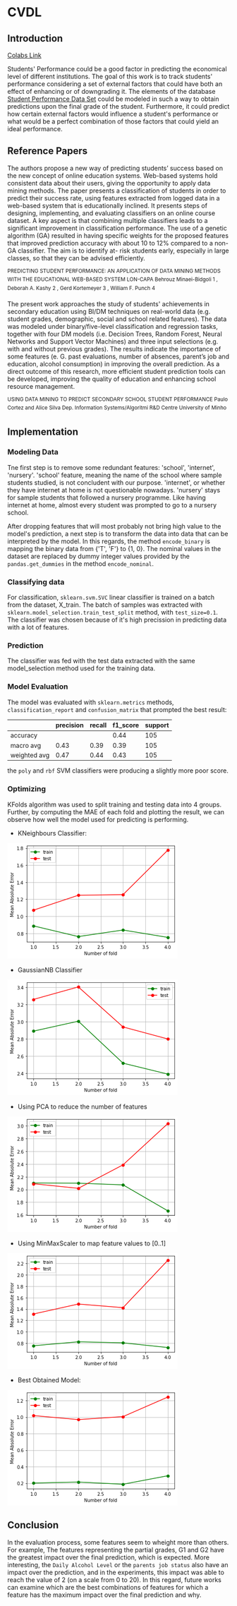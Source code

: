 # CVDL
## Introduction
[Colabs Link](https://colab.research.google.com/drive/1MvkdSmtun9f3umaaF8InsxYD-Clny3zM) 

Students' Performance could be a good factor in predicting the economical level of different institutions.
The goal of this work is to track students' performance considering a set of external factors that could have both an effect of enhancing or of downgrading it.
The elements of the database [Student Performance Data Set](https://archive.ics.uci.edu/ml/datasets/student%2Bperformance#) could be modeled in such a way to obtain predictions upon the final grade of the student. Furthermore, it could predict how certain external factors would influence a student's performance or what would be a perfect combination of those factors that could yield an ideal performance.

## Reference Papers

The authors propose a new way of predicting students’ success based on the new concept of online education systems. Web-based systems hold consistent data about their users, giving the opportunity to apply data mining methods. The paper presents a classification of students in order to predict their success rate, using features extracted from logged data in a web-based system that is educationally inclined. It presents steps of designing, implementing, and evaluating classifiers on an online course dataset. A key aspect is that combining multiple classifiers leads to a significant improvement in classification performance. The use of a genetic algorithm (GA) resulted in having specific weights for the proposed features that improved prediction accuracy with about 10 to 12%  compared to a non-GA classifier. The aim is to identify at- risk students early, especially in large classes, so that they can be advised efficiently.

<sup>PREDICTING STUDENT PERFORMANCE: AN APPLICATION OF DATA MINING METHODS WITH THE EDUCATIONAL WEB-BASED SYSTEM LON-CAPA Behrouz Minaei-Bidgoli 1 , Deborah A. Kashy 2 , Gerd Kortemeyer 3 , William F. Punch 4</sup>


The present work approaches the study of students' achievements in secondary education using BI/DM techniques on real-world data (e.g. student grades, demographic, social and school related features). The data was modeled under binary/five-level classification and regression tasks, together with four DM models (i.e. Decision Trees, Random Forest, Neural Networks and Support Vector Machines) and three input selections (e.g. with and without previous grades). The results indicate the importance of some features (e. G. past evaluations, number of absences, parent’s job and education, alcohol consumption) in improving the overall prediction. As a direct outcome of this research, more efficient student prediction tools can be developed, improving the quality of education and enhancing school resource management.

<sup>USING DATA MINING TO PREDICT SECONDARY SCHOOL STUDENT PERFORMANCE Paulo Cortez and Alice Silva Dep. Information Systems/Algoritmi R&D Centre University of Minho</sup>

## Implementation

### Modeling Data
Tne first step is to remove some redundant features: 'school', 'internet', 'nursery'.
'school' feature, meaning the name of the school where sample students studied, is not concludent with our purpose.
'internet', or whether they have internet at home is not questionable nowadays.
'nursery' stays for sample students that followed a nursery programme. Like having internet at home, almost every student was prompted to go to a nursery school.

After dropping features that will most probably not bring high value to the model's prediction, a next step is to transform the data into data that can be interpreted by the model.
In this regards, the method `encode_binary` is mapping the binary data from {'T', 'F'} to {1, 0}. The nominal values in the dataset are replaced by dummy integer values provided by the `pandas.get_dummies` in the method `encode_nominal`.

### Classifying data
For classification, `sklearn.svm.SVC` linear classifier is trained on a batch from the dataset, X_train. The batch of samples was extracted with `sklearn.model_selection.train_test_split` method, with `test_size=0.1`.
The classifier was chosen because of it's high precission in predicting data with a lot of features.

### Prediction
The classifier was fed with the test data extracted with the same model_selection method used for the training data.

### Model Evaluation
The model was evaluated with `sklearn.metrics` methods, `classification_report` and `confusion_matrix` that prompted the best result:

|              	| precision 	| recall 	| f1_score 	| support 	|
|--------------	|-----------	|--------	|----------	|---------	|
| accuracy     	|           	|        	| 0.44     	| 105     	|
| macro avg    	| 0.43      	| 0.39   	| 0.39     	| 105     	|
| weighted avg 	| 0.47      	| 0.44   	| 0.43     	| 105     	|

the `poly` and `rbf` SVM classifiers were producing a slightly more poor score.  

### Optimizing
KFolds algorithm was used to split training and testing data into 4 groups. Further, by computing the MAE of each fold and plotting the result, we can observe how well the model used for predicting is performing.
+ KNeighbours Classifier:

![KNeighbours](https://github.com/GIonut/CVDL/blob/master/assets/KNeighbours.png)

+ GaussianNB Classifier  

![GaussianNB](https://github.com/GIonut/CVDL/blob/master/assets/download.png)

+ Using PCA to reduce the number of features

![PCA](https://github.com/GIonut/CVDL/blob/master/assets/PCA.png)

+ Using MinMaxScaler to map feature values to [0..1]

![MinMaxScaler](https://github.com/GIonut/CVDL/blob/master/assets/MapTo0_1.png)

+ Best Obtained Model:

![Best](https://github.com/GIonut/CVDL/blob/master/assets/BestModel.png)

## Conclusion
In the evaluation process, some features seem to wheight more than others. For example, The features representing the partial grades, G1 and G2 have the greatest impact over the final prediction, which is expected. More interesting, the `Daily Alcohol Level` or the `parents job status` also have an impact over the prediction, and in the experiments, this impact was able to reach the value of 2 (on a scale from 0 to 20). In this regard, future works can examine which are the best combinations of features for which a feature has the maximum impact over the final prediction and why.   
